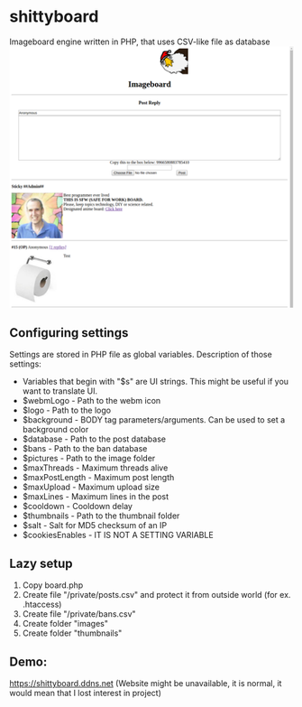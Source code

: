 # shittyboard
Imageboard engine written in PHP, that uses CSV-like file as database
![Alt text](/Untitled.png?raw=true)
## Configuring settings
Settings are stored in PHP file as global variables. 
Description of those settings:
* Variables that begin with "$s" are UI strings. This might be useful if you want to translate UI. 
* $webmLogo - Path to the webm icon
* $logo - Path to the logo
* $background - BODY tag parameters/arguments. Can be used to set a background color
* $database - Path to the post database
* $bans - Path to the ban database
* $pictures - Path to the image folder
* $maxThreads - Maximum threads alive
* $maxPostLength - Maximum post length
* $maxUpload - Maximum upload size
* $maxLines - Maximum lines in the post
* $cooldown - Cooldown delay 
* $thumbnails - Path to the thumbnail folder
* $salt - Salt for MD5 checksum of an IP
* $cookiesEnables - IT IS NOT A SETTING VARIABLE
  
## Lazy setup
1. Copy board.php
1. Create file "/private/posts.csv" and protect it from outside world (for ex. .htaccess)
1. Create file "/private/bans.csv"
1. Create folder "images"
1. Create folder "thumbnails"

## Demo:
https://shittyboard.ddns.net (Website might be unavailable, it is normal, it would mean that I lost interest in project)
